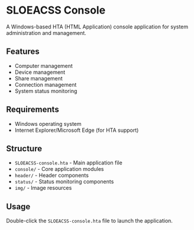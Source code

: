 # SLOEACSS Console

A Windows-based HTA (HTML Application) console application for system administration and management.

## Features

- Computer management
- Device management
- Share management
- Connection management
- System status monitoring

## Requirements

- Windows operating system
- Internet Explorer/Microsoft Edge (for HTA support)

## Structure

- `SLOEACSS-console.hta` - Main application file
- `console/` - Core application modules
- `header/` - Header components
- `status/` - Status monitoring components
- `img/` - Image resources

## Usage

Double-click the `SLOEACSS-console.hta` file to launch the application.